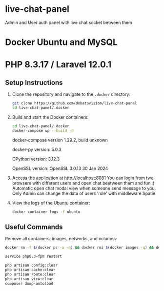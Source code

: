 # live-chat-panel
Admin and User auth panel with live chat socket between them

# Docker Ubuntu and MySQL
# PHP 8.3.17 / Laravel 12.0.1

## Setup Instructions

1. Clone the repository and navigate to the `.docker` directory:
   ```bash
   git clone https://github.com/dobatavision/live-chat-panel
   cd live-chat-panel/.docker
   ```

2. Build and start the Docker containers:
   ```bash
   cd live-chat-panel/.docker
   docker-compose up --build -d
   ```
    docker-compose version 1.29.2, build unknown

    docker-py version: 5.0.3

    CPython version: 3.12.3

    OpenSSL version: OpenSSL 3.0.13 30 Jan 2024


3. Access the application at [http://localhost:8081](http://localhost:8081)
   You can login from two browsers with different users and open chat beetween them and fun :)
   Automatic open chat modal view when someone send message to you.
   Only Admin can change the data of users 'role' with middleware Spatie.


4. View the logs of the Ubuntu container:
   ```bash
   docker container logs -f ubuntu
   ```

## Useful Commands

Remove all containers, images, networks, and volumes:
```bash
docker rm -f $(docker ps -a -q) && docker rmi $(docker images -q) && docker network prune && docker system prune -a -y && docker volume prune -a -y

service php8.3-fpm restart

php artisan config:clear
php artisan cache:clear
php artisan route:clear
php artisan view:clear
composer dump-autoload

```





